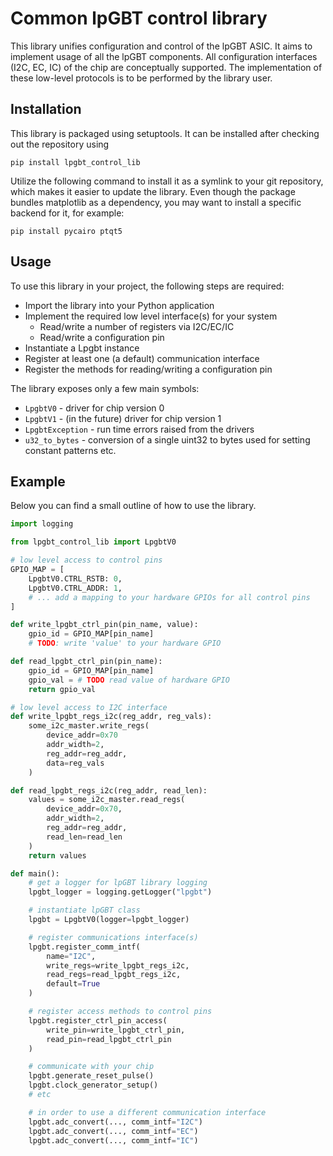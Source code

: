 # Common lpGBT control library
This library unifies configuration and control of the lpGBT ASIC. It aims to implement
usage of all the lpGBT components. All configuration interfaces (I2C, EC, IC) of the
chip are conceptually supported. The implementation of these low-level protocols
is to be performed by the library user.

## Installation
This library is packaged using setuptools. It can be installed after checking out the repository using

```
pip install lpgbt_control_lib
```

Utilize the following command to install it as a symlink to your git repository, which makes it easier to update
the library. Even though the package bundles matplotlib as a dependency, you may want to install a specific
backend for it, for example:

```
pip install pycairo ptqt5
```

## Usage
To use this library in your project, the following steps are required:
  * Import the library into your Python application
  * Implement the required low level interface(s) for your system
    * Read/write a number of registers via I2C/EC/IC
    * Read/write a configuration pin
  * Instantiate a Lpgbt instance
  * Register at least one (a default) communication interface
  * Register the methods for reading/writing a configuration pin

The library exposes only a few main symbols:
  * `LpgbtV0` - driver for chip version 0
  * `LpgbtV1` - (in the future) driver for chip version 1
  * `LpgbtException` - run time errors raised from the drivers
  * `u32_to_bytes` - conversion of a single uint32 to bytes used for setting constant patterns etc.

## Example
Below you can find a small outline of how to use the library.

```python
import logging

from lpgbt_control_lib import LpgbtV0

# low level access to control pins
GPIO_MAP = [
    LpgbtV0.CTRL_RSTB: 0,
    LpgbtV0.CTRL_ADDR: 1,
    # ... add a mapping to your hardware GPIOs for all control pins
]

def write_lpgbt_ctrl_pin(pin_name, value):
    gpio_id = GPIO_MAP[pin_name]
    # TODO: write 'value' to your hardware GPIO

def read_lpgbt_ctrl_pin(pin_name):
    gpio_id = GPIO_MAP[pin_name]
    gpio_val = # TODO read value of hardware GPIO
    return gpio_val

# low level access to I2C interface
def write_lpgbt_regs_i2c(reg_addr, reg_vals):
    some_i2c_master.write_regs(
        device_addr=0x70
        addr_width=2,
        reg_addr=reg_addr,
        data=reg_vals
    )

def read_lpgbt_regs_i2c(reg_addr, read_len):
    values = some_i2c_master.read_regs(
        device_addr=0x70,
        addr_width=2,
        reg_addr=reg_addr,
        read_len=read_len
    )
    return values

def main():
    # get a logger for lpGBT library logging
    lpgbt_logger = logging.getLogger("lpgbt")

    # instantiate lpGBT class
    lpgbt = LpgbtV0(logger=lpgbt_logger)

    # register communications interface(s)
    lpgbt.register_comm_intf(
        name="I2C",
        write_regs=write_lpgbt_regs_i2c,
        read_regs=read_lpgbt_regs_i2c,
        default=True
    )

    # register access methods to control pins
    lpgbt.register_ctrl_pin_access(
        write_pin=write_lpgbt_ctrl_pin,
        read_pin=read_lpgbt_ctrl_pin
    )

    # communicate with your chip
    lpgbt.generate_reset_pulse()
    lpgbt.clock_generator_setup()
    # etc

    # in order to use a different communication interface
    lpgbt.adc_convert(..., comm_intf="I2C")
    lpgbt.adc_convert(..., comm_intf="EC")
    lpgbt.adc_convert(..., comm_intf="IC")
```
